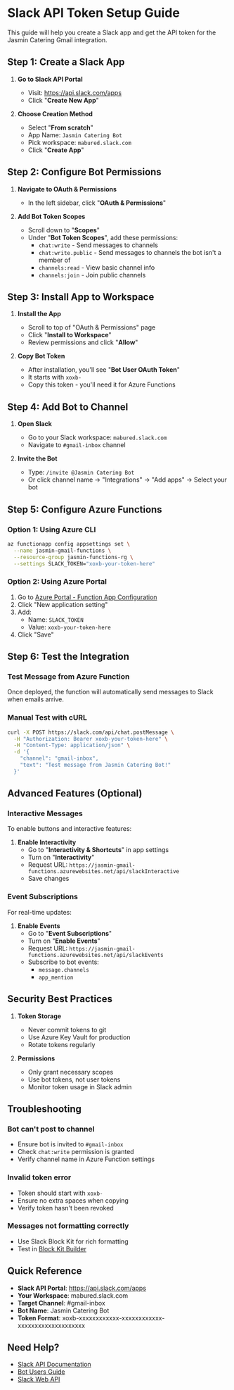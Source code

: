 # Slack API Token Setup Guide

This guide will help you create a Slack app and get the API token for the Jasmin Catering Gmail integration.

## Step 1: Create a Slack App

1. **Go to Slack API Portal**
   - Visit: https://api.slack.com/apps
   - Click "**Create New App**"

2. **Choose Creation Method**
   - Select "**From scratch**"
   - App Name: `Jasmin Catering Bot`
   - Pick workspace: `mabured.slack.com`
   - Click "**Create App**"

## Step 2: Configure Bot Permissions

1. **Navigate to OAuth & Permissions**
   - In the left sidebar, click "**OAuth & Permissions**"

2. **Add Bot Token Scopes**
   - Scroll down to "**Scopes**"
   - Under "**Bot Token Scopes**", add these permissions:
     - `chat:write` - Send messages to channels
     - `chat:write.public` - Send messages to channels the bot isn't a member of
     - `channels:read` - View basic channel info
     - `channels:join` - Join public channels

## Step 3: Install App to Workspace

1. **Install the App**
   - Scroll to top of "OAuth & Permissions" page
   - Click "**Install to Workspace**"
   - Review permissions and click "**Allow**"

2. **Copy Bot Token**
   - After installation, you'll see "**Bot User OAuth Token**"
   - It starts with `xoxb-`
   - Copy this token - you'll need it for Azure Functions

## Step 4: Add Bot to Channel

1. **Open Slack**
   - Go to your Slack workspace: `mabured.slack.com`
   - Navigate to `#gmail-inbox` channel

2. **Invite the Bot**
   - Type: `/invite @Jasmin Catering Bot`
   - Or click channel name → "Integrations" → "Add apps" → Select your bot

## Step 5: Configure Azure Functions

### Option 1: Using Azure CLI
```bash
az functionapp config appsettings set \
  --name jasmin-gmail-functions \
  --resource-group jasmin-functions-rg \
  --settings SLACK_TOKEN="xoxb-your-token-here"
```

### Option 2: Using Azure Portal
1. Go to [Azure Portal - Function App Configuration](https://portal.azure.com/#@/resource/subscriptions/b58b1820-35f0-4271-99be-7c84d4dd40f3/resourceGroups/jasmin-functions-rg/providers/Microsoft.Web/sites/jasmin-gmail-functions/configuration)
2. Click "New application setting"
3. Add:
   - Name: `SLACK_TOKEN`
   - Value: `xoxb-your-token-here`
4. Click "Save"

## Step 6: Test the Integration

### Test Message from Azure Function
Once deployed, the function will automatically send messages to Slack when emails arrive.

### Manual Test with cURL
```bash
curl -X POST https://slack.com/api/chat.postMessage \
  -H "Authorization: Bearer xoxb-your-token-here" \
  -H "Content-Type: application/json" \
  -d '{
    "channel": "gmail-inbox",
    "text": "Test message from Jasmin Catering Bot!"
  }'
```

## Advanced Features (Optional)

### Interactive Messages
To enable buttons and interactive features:

1. **Enable Interactivity**
   - Go to "**Interactivity & Shortcuts**" in app settings
   - Turn on "**Interactivity**"
   - Request URL: `https://jasmin-gmail-functions.azurewebsites.net/api/slackInteractive`
   - Save changes

### Event Subscriptions
For real-time updates:

1. **Enable Events**
   - Go to "**Event Subscriptions**"
   - Turn on "**Enable Events**"
   - Request URL: `https://jasmin-gmail-functions.azurewebsites.net/api/slackEvents`
   - Subscribe to bot events:
     - `message.channels`
     - `app_mention`

## Security Best Practices

1. **Token Storage**
   - Never commit tokens to git
   - Use Azure Key Vault for production
   - Rotate tokens regularly

2. **Permissions**
   - Only grant necessary scopes
   - Use bot tokens, not user tokens
   - Monitor token usage in Slack admin

## Troubleshooting

### Bot can't post to channel
- Ensure bot is invited to `#gmail-inbox`
- Check `chat:write` permission is granted
- Verify channel name in Azure Function settings

### Invalid token error
- Token should start with `xoxb-`
- Ensure no extra spaces when copying
- Verify token hasn't been revoked

### Messages not formatting correctly
- Use Slack Block Kit for rich formatting
- Test in [Block Kit Builder](https://app.slack.com/block-kit-builder)

## Quick Reference

- **Slack API Portal**: https://api.slack.com/apps
- **Your Workspace**: mabured.slack.com
- **Target Channel**: #gmail-inbox
- **Bot Name**: Jasmin Catering Bot
- **Token Format**: xoxb-xxxxxxxxxxxx-xxxxxxxxxxxx-xxxxxxxxxxxxxxxxxxxx

## Need Help?

- [Slack API Documentation](https://api.slack.com/docs)
- [Bot Users Guide](https://api.slack.com/bot-users)
- [Slack Web API](https://api.slack.com/web)